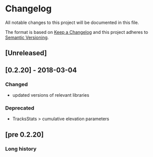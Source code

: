 # Changelog
All notable changes to this project will be documented in this file.

The format is based on [Keep a Changelog](http://keepachangelog.com/en/1.0.0/)
and this project adheres to [Semantic Versioning](http://semver.org/spec/v2.0.0.html).

## [Unreleased]

## [0.2.20] - 2018-03-04
### Changed
- updated versions of relevant libraries
### Deprecated
- TracksStats > cumulative elevation parameters

## [pre 0.2.20]
### Long history
